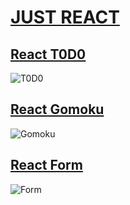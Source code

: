 # [JUST REACT](https://jas0nhuang.github.io/JUST-REACT/dist/#/)
## [React T0D0](https://jas0nhuang.github.io/JUST-REACT/dist/#/T0D0)
![T0D0](https://i.imgur.com/R09nXzk.png)

## [React Gomoku](https://jas0nhuang.github.io/JUST-REACT/dist/#/Gomoku)
![Gomoku](https://i.imgur.com/Etqynsy.png)

## [React Form](https://jas0nhuang.github.io/JUST-REACT/dist/#/Form)
![Form](https://i.imgur.com/vdrmGgy.png)
